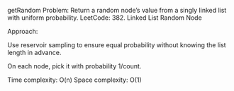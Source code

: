 getRandom
Problem: Return a random node’s value from a singly linked list with uniform probability.
LeetCode: 382. Linked List Random Node

Approach:

Use reservoir sampling to ensure equal probability without knowing the list length in advance.

On each node, pick it with probability 1/count.

Time complexity: O(n)
Space complexity: O(1)